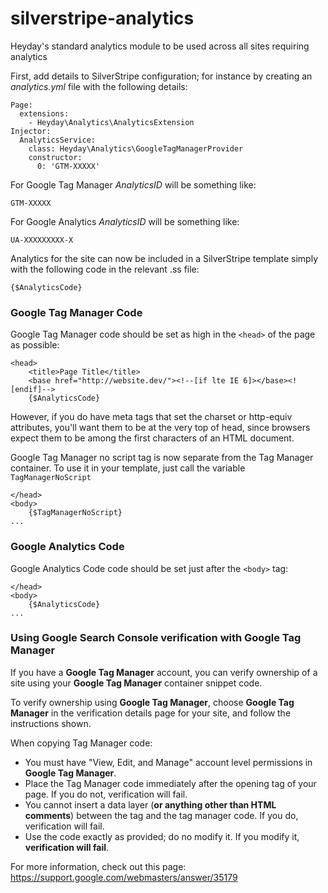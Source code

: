 # silverstripe-analytics

Heyday's standard analytics module to be used across all sites requiring analytics

First, add details to SilverStripe configuration; for instance by creating an _analytics.yml_ file with the following details:

```
Page:
  extensions:
    - Heyday\Analytics\AnalyticsExtension
Injector:
  AnalyticsService:
    class: Heyday\Analytics\GoogleTagManagerProvider
    constructor:
      0: 'GTM-XXXXX'
```

For Google Tag Manager _AnalyticsID_ will be something like:

```
GTM-XXXXX
```

For Google Analytics _AnalyticsID_ will be something like:

```
UA-XXXXXXXXX-X
```

Analytics for the site can now be included in a SilverStripe template simply with the following code in the relevant .ss file:

```
{$AnalyticsCode}
```

### Google Tag Manager Code

Google Tag Manager code should be set as high in the `<head>` of the page as possible:
```
<head>
	<title>Page Title</title>
	<base href="http://website.dev/"><!--[if lte IE 6]></base><![endif]-->
	{$AnalyticsCode}
```

However, if you do have meta tags that set the charset or http-equiv attributes, you'll want them to be at the very top of head, since browsers expect them to be among the first characters of an HTML document.

Google Tag Manager no script tag is now separate from the Tag Manager container. To use it in your template, just call the variable `TagManagerNoScript`

```
</head>
<body>
	{$TagManagerNoScript}
...
```

### Google Analytics Code

Google Analytics Code code should be set just after the `<body>` tag:
```
</head>
<body>
	{$AnalyticsCode}
...
```

### Using Google Search Console verification with Google Tag Manager

If you have a **Google Tag Manager** account, you can verify ownership of a site using your **Google Tag Manager** container snippet code.

To verify ownership using **Google Tag Manager**, choose **Google Tag Manager** in the verification details page for your site, and follow the instructions shown.

When copying Tag Manager code:

- You must have "View, Edit, and Manage" account level permissions in **Google Tag Manager**.
- Place the Tag Manager code immediately after the opening <body> tag of your page. If you do not, verification will fail.
- You cannot insert a data layer (**or anything other than HTML comments**) between the <body> tag and the tag manager code. If you do, verification will fail.
- Use the code exactly as provided; do no modify it. If you modify it, **verification will fail**.

For more information, check out this page: https://support.google.com/webmasters/answer/35179
